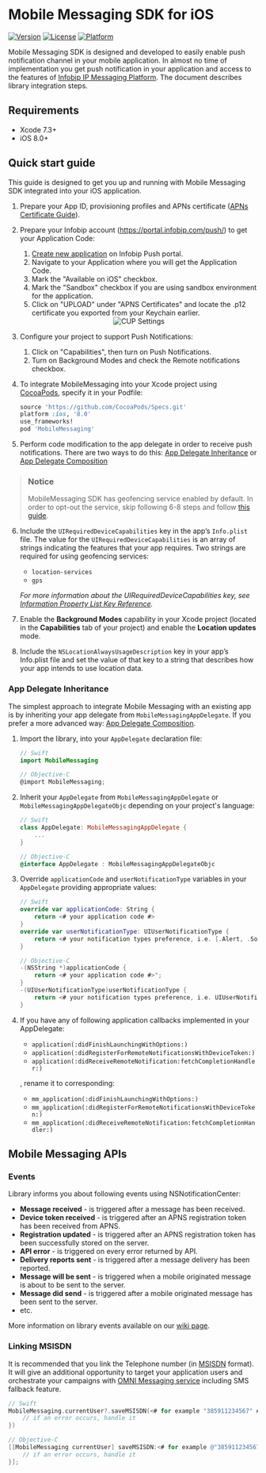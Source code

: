 # Mobile Messaging SDK for iOS

[![Version](https://img.shields.io/cocoapods/v/MobileMessaging.svg?style=flat)](http://cocoapods.org/pods/MobileMessaging)
[![License](https://img.shields.io/cocoapods/l/MobileMessaging.svg?style=flat)](http://cocoapods.org/pods/MobileMessaging)
[![Platform](https://img.shields.io/cocoapods/p/MobileMessaging.svg?style=flat)](http://cocoapods.org/pods/MobileMessaging)

Mobile Messaging SDK is designed and developed to easily enable push notification channel in your mobile application. In almost no time of implementation you get push notification in your application and access to the features of [Infobip IP Messaging Platform](https://portal.infobip.com/push/). 
The document describes library integration steps.

## Requirements
- Xcode 7.3+
- iOS 8.0+

<!-- ## Usage -->
## Quick start guide
This guide is designed to get you up and running with Mobile Messaging SDK integrated into your iOS application.

1. Prepare your App ID, provisioning profiles and APNs certificate ([APNs Certificate Guide](https://github.com/infobip/mobile-messaging-sdk-ios/wiki/APNs-Certificate-guide)).
2. Prepare your Infobip account (https://portal.infobip.com/push/) to get your Application Code:
	1. [Create new application](https://dev.infobip.com/v1/docs/push-introduction-create-app) on Infobip Push portal.
	2. Navigate to your Application where you will get the Application Code.
	3. Mark the "Available on iOS" checkbox.
	4. Mark the "Sandbox" checkbox if you are using sandbox environment for the application.
	5. Click on "UPLOAD" under "APNS Certificates" and locate the .p12 certificate you exported from your Keychain earlier.

	<center><img src="https://github.com/infobip/mobile-messaging-sdk-ios/wiki/Images/CUPCertificate.png?raw=true" alt="CUP Settings"/></center>
3. Configure your project to support Push Notifications:
	1. Click on "Capabilities", then turn on Push Notifications.
	2. Turn on Background Modes and check the Remote notifications checkbox.
4. To integrate MobileMessaging into your Xcode project using [CocoaPods](https://guides.cocoapods.org/using/getting-started.html#getting-started), specify it in your Podfile:

	```ruby
	source 'https://github.com/CocoaPods/Specs.git'
	platform :ios, '8.0'
	use_frameworks!
	pod 'MobileMessaging'
	```
5. Perform code modification to the app delegate in order to receive push notifications. There are two ways to do this: [App Delegate Inheritance](#app-delegate-inheritance) or [App Delegate Composition](https://github.com/infobip/mobile-messaging-sdk-ios/wiki/Integration-via-app-delegate-composition)

> ### Notice 
> MobileMessaging SDK has geofencing service enabled by default. In order to opt-out the service, skip following 6-8 steps and follow [this guide](https://github.com/infobip/mobile-messaging-sdk-ios/wiki/Geofencing-service#disabling-the-default-geofencing-service-startup).
6. Include the `UIRequiredDeviceCapabilities` key in the app’s `Info.plist` file. The value for the `UIRequiredDeviceCapabilities` is an array of strings indicating the features that your app requires. Two strings are required for using geofencing services:
    - `location-services`
    - `gps`

    _For more information about the UIRequiredDeviceCapabilities key, see [Information Property List Key Reference](https://developer.apple.com/library/ios/documentation/General/Reference/InfoPlistKeyReference/Introduction/Introduction.html#//apple_ref/doc/uid/TP40009247)._
7. Enable the **Background Modes** capability in your Xcode project (located in the **Capabilities** tab of your project) and enable the **Location updates** mode.
8. Include the `NSLocationAlwaysUsageDescription` key in your app’s Info.plist file and set the value of that key to a string that describes how your app intends to use location data.

### App Delegate Inheritance
The simplest approach to integrate Mobile Messaging with an existing app is by inheriting your app delegate from `MobileMessagingAppDelegate`. If you prefer a more advanced way: [App Delegate Composition](https://github.com/infobip/mobile-messaging-sdk-ios/wiki/Integration-via-app-delegate-composition).

1. Import the library, into your `AppDelegate` declaration file:

	```swift
	// Swift
	import MobileMessaging
	```

	```objective-c
	// Objective-C
	@import MobileMessaging;
	```
2. Inherit your `AppDelegate` from `MobileMessagingAppDelegate` or `MobileMessagingAppDelegateObjc` depending on your project's language:

	```swift
	// Swift
	class AppDelegate: MobileMessagingAppDelegate {
		...
	}
	```

	```objective-c
	// Objective-C
	@interface AppDelegate : MobileMessagingAppDelegateObjc
	```
3. Override `applicationCode` and `userNotificationType` variables in your `AppDelegate` providing appropriate values:

	```swift
	// Swift
	override var applicationCode: String {
		return <# your application code #>
	}
	override var userNotificationType: UIUserNotificationType {
		return <# your notification types preference, i.e. [.Alert, .Sound] #>
	}
	```

	```objective-c
	// Objective-C
	-(NSString *)applicationCode {
		return <# your application code #>";
	}
	-(UIUserNotificationType)userNotificationType {
		return <# your notification types preference, i.e. UIUserNotificationTypeAlert | UIUserNotificationTypeSound #>;
	}
	```
4. If you have any of following application callbacks implemented in your AppDelegate:

	* `application(:didFinishLaunchingWithOptions:)`
	* `application(:didRegisterForRemoteNotificationsWithDeviceToken:)`
	* `application(:didReceiveRemoteNotification:fetchCompletionHandler:)`

	, rename it to corresponding:

	* `mm_application(:didFinishLaunchingWithOptions:)`
	* `mm_application(:didRegisterForRemoteNotificationsWithDeviceToken:)`
	* `mm_application(:didReceiveRemoteNotification:fetchCompletionHandler:)`


## Mobile Messaging APIs

### Events

Library informs you about following events using NSNotificationCenter:

* __Message received__ - is triggered after a message has been received.
* __Device token received__ - is triggered after an APNS registration token has been received from APNS.
* __Registration updated__ - is triggered after an APNS registration token has been successfully stored on the server.
* __API error__ - is triggered on every error returned by API.
* __Delivery reports sent__ - is triggered after a message delivery has been reported.
* __Message will be sent__ - is triggered when a mobile originated message is about to be sent to the server.
* __Message did send__ - is triggered after a mobile originated message has been sent to the server.
* etc.

More information on library events available on our [wiki page](https://github.com/infobip/mobile-messaging-sdk-ios/wiki/Library-events).

### Linking MSISDN

It is recommended that you link the Telephone number (in [MSISDN](https://en.wikipedia.org/wiki/MSISDN) format).
It will give an additional opportunity to target your application users and orchestrate your campaigns with [OMNI Messaging service](https://dev.infobip.com/docs/omni-introduction) including SMS fallback feature.

```swift
// Swift
MobileMessaging.currentUser?.saveMSISDN(<# for example "385911234567" #>, completion: { error in
	// if an error occurs, handle it
})
```

```objective-c
// Objective-C
[[MobileMessaging currentUser] saveMSISDN:<# for example @"385911234567" #> completion:^(NSError * _Nullable error) {
	// if an error occurs, handle it
}];
```
